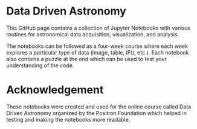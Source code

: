 # Data Driven Astronomy

This GitHub page contains a collection of Jupyter Notebooks with various routines for astronomical data acquisition, visualization, and analysis.

The notebooks can be followed as a four-week course where each week explores a particular type of data (image, table, IFU, etc.).
Each notebook also contains a puzzle at the end which can be used to test your understanding of the code.

# Acknowledgement

These notebooks were created and used for the online course called Data Driven Astronomy organized by the Positron Foundation which helped in testing and making the notebooks more readable.
